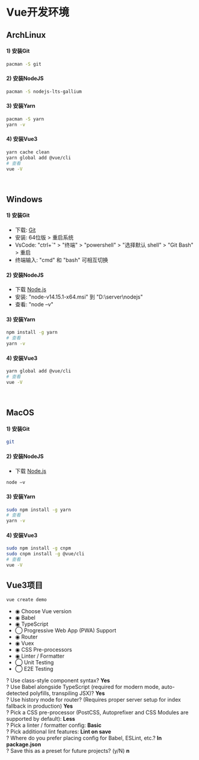 # Vue开发环境

## ArchLinux
#### 1) 安装Git
```bash
pacman -S git
```
#### 2) 安装NodeJS
```bash
pacman -S nodejs-lts-gallium
```
#### 3) 安装Yarn
```bash
pacman -S yarn
yarn -v
```
#### 4) 安装Vue3
```bash
yarn cache clean
yarn global add @vue/cli
# 查看
vue -V
```

<br/>

## Windows
#### 1) 安装Git
- 下载: [Git](https://git-scm.com/download/win)
- 安装: 64位版 > 重启系统
- VsCode: "ctrl+`" > "终端" > "powershell" > "选择默认 shell" > "Git Bash" > 重启
- 终端输入: "cmd" 和 "bash" 可相互切换

#### 2) 安装NodeJS
- 下载 [Node.js](https://nodejs.org/en/download/)
- 安装: "node-v14.15.1-x64.msi" 到 "D:\server\nodejs"
- 查看: "node –v"

#### 3) 安装Yarn
```bash
npm install -g yarn
# 查看
yarn -v
```

#### 4) 安装Vue3
```bash
yarn global add @vue/cli
# 查看
vue -V
```
<br/>

## MacOS
#### 1) 安装Git
```bash
git
```

#### 2) 安装NodeJS
- 下载 [Node.js](https://nodejs.org/en/download/)
```bash
node –v
```

#### 3) 安装Yarn
```bash
sudo npm install -g yarn
# 查看
yarn -v
```
#### 4) 安装Vue3
```bash
sudo npm install -g cnpm
sudo cnpm install -g @vue/cli
# 查看
vue -V
```

## Vue3项目
```bash
vue create demo
```
- ◉ Choose Vue version
- ◉ Babel
- ◉ TypeScript
- ◯ Progressive Web App (PWA) Support
- ◉ Router
- ◉ Vuex
- ◉ CSS Pre-processors
- ◉ Linter / Formatter
- ◯ Unit Testing
- ◯ E2E Testing

? Use class-style component syntax? **Yes**<br/>
? Use Babel alongside TypeScript (required for modern mode, auto-detected polyfills, transpiling JSX)? **Yes**<br/>
? Use history mode for router? (Requires proper server setup for index fallback in production) **Yes**<br/>
? Pick a CSS pre-processor (PostCSS, Autoprefixer and CSS Modules are supported by default): **Less**<br/>
? Pick a linter / formatter config: **Basic**<br/>
? Pick additional lint features: **Lint on save**<br/>
? Where do you prefer placing config for Babel, ESLint, etc.? **In package.json**<br/>
? Save this as a preset for future projects? (y/N) **n**<br/>

<br/><br/>